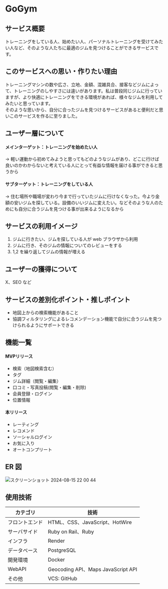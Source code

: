 <!-- # README

This README would normally document whatever steps are necessary to get the
application up and running.

Things you may want to cover:

* Ruby version

* System dependencies

* Configuration

* Database creation

* Database initialization

* How to run the test suite

* Services (job queues, cache servers, search engines, etc.)

* Deployment instructions

* ... -->

# GoGym

## サービス概要
トレーニングをしている人、始めたい人、パーソナルトレーニングを受けてみたい人など、そのような人たちに最適のジムを見つけることができるサービスです。

## このサービスへの思い・作りたい理由  
トレーニングマシンの数や広さ、立地、金額、混雑具合、接客などジムによって、トレーニングのしやすさには違いがあります。私は普段同じジムに行っていますが、より快適にトレーニングをできる環境があれば、様々なジムを利用してみたいと思っています。  
そのような思いから、自分に合ったジムを見つけるサービスがあると便利だと思いこのサービスを作るに至りました。

## ユーザー層について  
#### メインターゲット：トレーニングを始めたい人  
→ 軽い運動から初めてみようと思ってもどのようなジムがあり、どこに行けば良いのかわからないと考えている人にとって有益な情報を届ける事ができると思うから
#### サブターゲット：トレーニングをしている人  
→ 住む場所や職場が変わり今まで行っていたジムに行けなくなった。今より金額の安いジムを探している。設備のいいジムに変えたい。などそのような人のためにも自分に合うジムを見つける事が出来るようになるから

## サービスの利用イメージ

1. ジムに行きたい、ジムを探している人が web ブラウザから利用
1. ジムに行き、そのジムの情報についてのレビューをする
1. 1,2 を繰り返してジムの情報が増える

## ユーザーの獲得について  
X、SEO など

## サービスの差別化ポイント・推しポイント

- 地図上からの検索機能があること
- 協調フィルタリングによるレコメンデーション機能で自分に合うジムを見つけられるようにサポートできる

## 機能一覧 
#### MVPリリース
- 検索（地図検索含む）
- タグ
- ジム詳細（閲覧・編集）
- 口コミ・写真投稿(閲覧・編集・削除)
- 会員登録・ログイン
- 位置情報

#### 本リリース
- レーティング
- レコメンド
- ソーシャルログイン
- お気に入り
- オートコンプリート

## ER 図

![スクリーンショット 2024-08-15 22 00 44](https://github.com/user-attachments/assets/96906ea7-954e-48e1-9e3b-4ec94fade68d)


## 使用技術
| **カテゴリ** | **技術** |
----|---- 
| フロントエンド | HTML、CSS、JavaScript、HotWire |
| サーバサイド | Ruby on Rail、Ruby |
| インフラ | Render |
| データベース | PostgreSQL |
| 開発環境 | Docker |
| WebAPI | Geocoding API、Maps JavaScript API |
| その他 | VCS: GitHub　|
